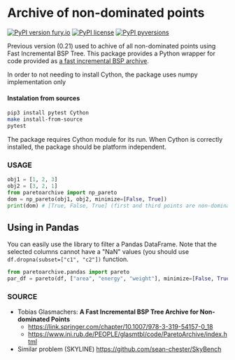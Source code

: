 # Archive of non-dominated points
[![PyPI version fury.io](https://badge.fury.io/py/py-paretoarchive.svg)](https://pypi.python.org/pypi/py-paretoarchive/)
[![PyPI license](https://img.shields.io/pypi/l/py-paretoarchive.svg)](https://pypi.python.org/pypi/py-paretoarchive/)
[![PyPI pyversions](https://img.shields.io/pypi/pyversions/py-paretoarchive.svg)](https://pypi.python.org/pypi/py-paretoarchive/)



Previous version (0.21) used to achive of all non-dominated points using Fast Incremental BSP Tree. This package provides a Python wrapper for code provided as [a fast incremental BSP archive](https://www.ini.rub.de/PEOPLE/glasmtbl/code/ParetoArchive/index.html).

In order to not needing to install Cython, the package uses numpy implementation only


#### Instalation from sources
```bash
pip3 install pytest Cython
make install-from-source
pytest
```

The package requires Cython module for its run. When Cython is correctly installed, the package should be platform independent.

### USAGE

```python
obj1 = [1, 2, 3]
obj2 = [3, 2, 1]
from paretoarchive import np_pareto
dom = np_pareto(obj1, obj2, minimize=[False, True])
print(dom) # [True, False, True] (first and third points are non-dominated)
```

## Using in Pandas
You can easily use the library to filter a Pandas DataFrame. Note that the selected columns cannot have a "NaN" values (you should use `df.dropna(subset=["c1", "c2"])` function.

```python
from paretoarchive.pandas import pareto
par_df = pareto(df, ["area", "energy", "weight"], minimize=[False, True, True])
```

### SOURCE

* Tobias Glasmachers: **A Fast Incremental BSP Tree Archive for Non-dominated Points**
  * https://link.springer.com/chapter/10.1007/978-3-319-54157-0_18
  * https://www.ini.rub.de/PEOPLE/glasmtbl/code/ParetoArchive/index.html
* Similar problem (SKYLINE)
  https://github.com/sean-chester/SkyBench

